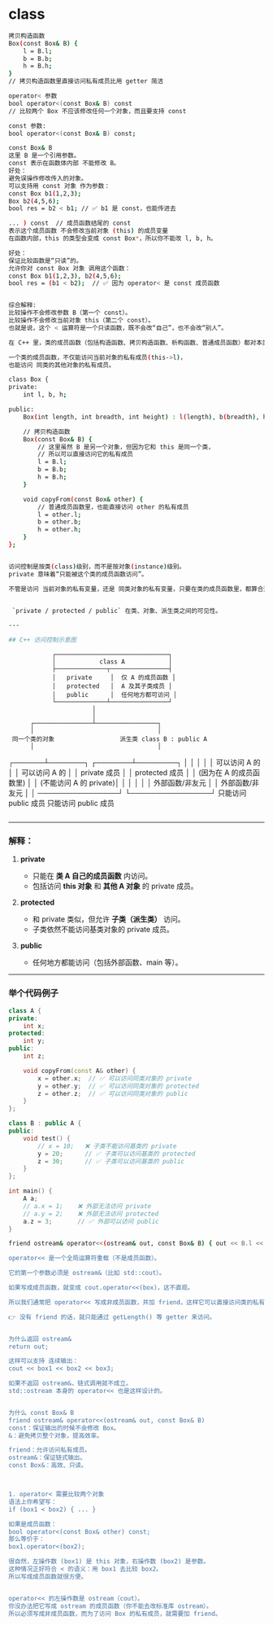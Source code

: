# class

```bash
拷贝构造函数
Box(const Box& B) {
    l = B.l;
    b = B.b;
    h = B.h;
}
// 拷贝构造函数里直接访问私有成员比用 getter 简洁

operator< 参数
bool operator<(const Box& B) const
// 比较两个 Box 不应该修改任何一个对象，而且要支持 const
```


```bash
const 参数:
bool operator<(const Box& B) const;

const Box& B
这里 B 是一个引用参数。
const 表示在函数体内部 不能修改 B。
好处：
避免误操作修改传入的对象。
可以支持用 const 对象 作为参数：
const Box b1(1,2,3);
Box b2(4,5,6);
bool res = b2 < b1; // ✅ b1 是 const，也能传进去

... ) const  // 成员函数结尾的 const
表示这个成员函数 不会修改当前对象 (this) 的成员变量
在函数内部，this 的类型会变成 const Box*，所以你不能改 l, b, h。

好处：
保证比较函数是“只读”的。
允许你对 const Box 对象 调用这个函数：
const Box b1(1,2,3), b2(4,5,6);
bool res = (b1 < b2);  // ✅ 因为 operator< 是 const 成员函数


综合解释:
比较操作不会修改参数 B（第一个 const）。
比较操作不会修改当前对象 this（第二个 const）。
也就是说，这个 < 运算符是一个只读函数，既不会改“自己”，也不会改“别人”。

```


```bash
在 C++ 里，类的成员函数（包括构造函数、拷贝构造函数、析构函数、普通成员函数）都对本类的对象有“特权访问权限”。

一个类的成员函数，不仅能访问当前对象的私有成员(this->l)，
也能访问 同类的其他对象的私有成员。

class Box {
private:
    int l, b, h;

public:
    Box(int length, int breadth, int height) : l(length), b(breadth), h(height) {}

    // 拷贝构造函数
    Box(const Box& B) {
        // 这里虽然 B 是另一个对象，但因为它和 this 是同一个类，
        // 所以可以直接访问它的私有成员
        l = B.l;
        b = B.b;
        h = B.h;
    }

    void copyFrom(const Box& other) {
        // 普通成员函数里，也能直接访问 other 的私有成员
        l = other.l;
        b = other.b;
        h = other.h;
    }
};


访问控制是按类(class)级别，而不是按对象(instance)级别。
private 意味着“只能被这个类的成员函数访问”。

不管是访问 当前对象的私有变量，还是 同类对象的私有变量，只要在类的成员函数里，都算合法。


 `private / protected / public` 在类、对象、派生类之间的可见性。

---

## C++ 访问控制示意图

```
                ┌───────────────────────────────┐
                │            class A            │
                ├──────────────┬────────────────┤
                │   private     │  仅 A 的成员函数 │
                │   protected   │  A 及其子类成员 │
                │   public      │  任何地方都可访问 │
                └──────────────┴────────────────┘
                           │
                           │
          ┌────────────────┴─────────────────┐
          │                                  │
     同一个类的对象                  派生类 class B : public A
          │                                  │
   ┌──────┴───────┐                  ┌───────┴────────┐
   │              │                  │                │
   │ 可以访问 A 的     │              │ 可以访问 A 的   │
   │ private 成员      │              │ protected 成员  │
   │ (因为在 A 的成员函数里) │         │ (不能访问 A 的 private)│
   │                 │                │                │
   │ 外部函数/非友元  │                │    外部函数/非友元 │
   │ ────────────────┘                └────────────────┘
    只能访问 public 成员                只能访问 public 成员
```
```
---

### 解释：

1. **private**

   * 只能在 **类 A 自己的成员函数** 内访问。
   * 包括访问 **this 对象** 和 **其他 A 对象** 的 private 成员。

2. **protected**

   * 和 private 类似，但允许 **子类（派生类）** 访问。
   * 子类依然不能访问基类对象的 private 成员。

3. **public**

   * 任何地方都能访问（包括外部函数、main 等）。

---

### 举个代码例子

```cpp
class A {
private:
    int x;
protected:
    int y;
public:
    int z;

    void copyFrom(const A& other) {
        x = other.x;  // ✅ 可以访问同类对象的 private
        y = other.y;  // ✅ 可以访问同类对象的 protected
        z = other.z;  // ✅ 可以访问同类对象的 public
    }
};

class B : public A {
public:
    void test() {
        // x = 10;   ❌ 子类不能访问基类的 private
        y = 20;      // ✅ 子类可以访问基类的 protected
        z = 30;      // ✅ 子类可以访问基类的 public
    }
};

int main() {
    A a;
    // a.x = 1;    ❌ 外部无法访问 private
    // a.y = 2;    ❌ 外部无法访问 protected
    a.z = 3;       // ✅ 外部可以访问 public
}

```


```bash
friend ostream& operator<<(ostream& out, const Box& B) { out << B.l << " " << B.b << " " << B.h; return out; }

operator<< 是一个全局运算符重载（不是成员函数）。

它的第一个参数必须是 ostream&（比如 std::cout）。

如果写成成员函数，就变成 cout.operator<<(box)，这不直观。

所以我们通常把 operator<< 写成非成员函数，并加 friend，这样它可以直接访问类的私有成员。

👉 没有 friend 的话，就只能通过 getLength() 等 getter 来访问。


为什么返回 ostream&
return out;

这样可以支持 连续输出：
cout << box1 << box2 << box3;

如果不返回 ostream&，链式调用就不成立。
std::ostream 本身的 operator<< 也是这样设计的。


为什么 const Box& B
friend ostream& operator<<(ostream& out, const Box& B)
const：保证输出的时候不会修改 Box。
&：避免拷贝整个对象，提高效率。

friend：允许访问私有成员。
ostream&：保证链式输出。
const Box&：高效、只读。



1. operator< 需要比较两个对象
语法上你希望写：
if (box1 < box2) { ... }

如果是成员函数：
bool operator<(const Box& other) const;
那么等价于：
box1.operator<(box2);

很自然，左操作数 (box1) 是 this 对象，右操作数 (box2) 是参数。
这种情况正好符合 < 的语义：用 box1 去比较 box2。
所以写成成员函数就很方便。


operator<< 的左操作数是 ostream（cout）。
你没办法把它写成 ostream 的成员函数（你不能去改标准库 ostream）。
所以必须写成非成员函数，而为了访问 Box 的私有成员，就需要加 friend。
```